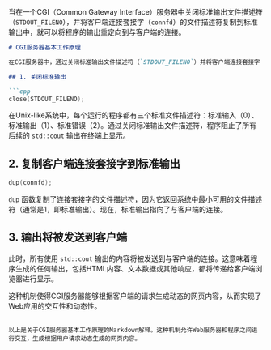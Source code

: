 当在一个CGI（Common Gateway Interface）服务器中关闭标准输出文件描述符（`STDOUT_FILENO`），并将客户端连接套接字（`connfd`）的文件描述符复制到标准输出中，就可以将程序的输出重定向到与客户端的连接。

```markdown
# CGI服务器基本工作原理

在CGI服务器中，通过关闭标准输出文件描述符（`STDOUT_FILENO`）并将客户端连接套接字（`connfd`）的文件描述符复制到标准输出，实现了将程序的输出发送到客户端的功能。下面是这个过程的详细解释：

## 1. 关闭标准输出

```cpp
close(STDOUT_FILENO);
```

在Unix-like系统中，每个运行的程序都有三个标准文件描述符：标准输入（0）、标准输出（1）、标准错误（2）。通过关闭标准输出文件描述符，程序阻止了所有后续的 `std::cout` 输出在终端上显示。

## 2. 复制客户端连接套接字到标准输出

```cpp
dup(connfd);
```

`dup` 函数复制了连接套接字的文件描述符，因为它返回系统中最小可用的文件描述符（通常是1，即标准输出）。现在，标准输出指向了与客户端的连接。

## 3. 输出将被发送到客户端

此时，所有使用 `std::cout` 输出的内容将被发送到与客户端的连接。这意味着程序生成的任何输出，包括HTML内容、文本数据或其他响应，都将传递给客户端浏览器进行显示。

这种机制使得CGI服务器能够根据客户端的请求生成动态的网页内容，从而实现了Web应用的交互性和动态性。
```

以上是关于CGI服务器基本工作原理的Markdown解释。这种机制允许Web服务器和程序之间进行交互，生成根据用户请求动态生成的网页内容。